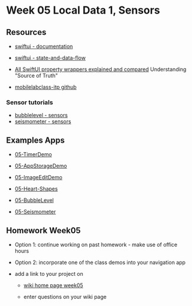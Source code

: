 # Week 05 Local Data 1, Sensors

## Resources

- [swiftui - documentation](https://developer.apple.com/documentation/swiftui)
- [swiftui - state-and-data-flow](https://developer.apple.com/documentation/swiftui/state-and-data-flow)
- [All SwiftUI property wrappers explained and compared](https://www.hackingwithswift.com/quick-start/swiftui/all-swiftui-property-wrappers-explained-and-compared)
  Understanding "Source of Truth"

- [mobilelabclass-itp github](https://github.com/mobilelabclass-itp)

### Sensor tutorials

- [bubblelevel - sensors](https://developer.apple.com/tutorials/sample-apps/bubblelevel?language=swift)
- [seismometer - sensors](https://developer.apple.com/tutorials/sample-apps/seismometer?language=swift)

## Examples Apps

- [05-TimerDemo](https://github.com/mobilelabclass-itp/05-TimerDemo)
- [05-AppStorageDemo](https://github.com/mobilelabclass-itp/05-AppStorageDemo)
- [05-ImageEditDemo](https://github.com/mobilelabclass-itp/05-ImageEditDemo)

- [05-Heart-Shapes](https://github.com/mobilelabclass-itp/05-Heart-Shapes)
- [05-BubbleLevel](https://github.com/mobilelabclass-itp/05-BubbleLevel)
- [05-Seismometer](https://github.com/mobilelabclass-itp/05-Seismometer)

## Homework Week05

- Option 1: continue working on past homework - make use of office hours

- Option 2: incorporate one of the class demos into your navigation app

- add a link to your project on

  - [wiki home page week05](https://github.com/mobilelabclass-itp/content-2023/wiki#week-05-homework)

  - enter questions on your wiki page

